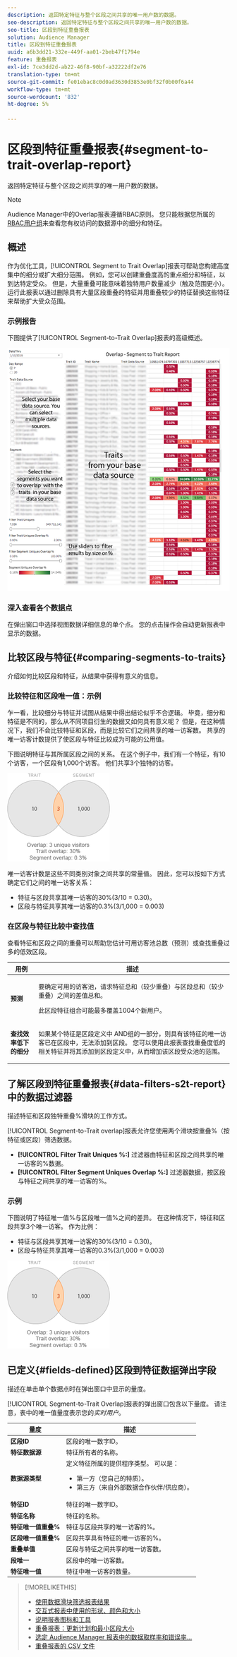 ```yaml
---
description: 返回特定特征与整个区段之间共享的唯一用户数的数据。
seo-description: 返回特定特征与整个区段之间共享的唯一用户数的数据。
seo-title: 区段到特征重叠报表
solution: Audience Manager
title: 区段到特征重叠报表
uuid: a6b3dd21-332e-449f-aa01-2beb47f1794e
feature: 重叠报表
exl-id: 7ce3dd2d-ab22-46f8-90bf-a32222df2e76
translation-type: tm+mt
source-git-commit: fe01ebac8c0d0ad3630d3853e0bf32f0b00f6a44
workflow-type: tm+mt
source-wordcount: '832'
ht-degree: 5%

---
```


# 区段到特征重叠报表{#segment-to-trait-overlap-report}

返回特定特征与整个区段之间共享的唯一用户数的数据。

>[!NOTE]
>
>Audience Manager中的Overlap报表遵循RBAC原则。 您只能根据您所属的[RBAC用户组](/help/using/features/administration/administration-overview.md)来查看您有权访问的数据源中的细分和特征。

<!-- 

c_segment_trait_overlap.xml

 -->

## 概述

作为优化工具，[!UICONTROL Segment to Trait Overlap]报表可帮助您构建高度集中的细分或扩大细分范围。 例如，您可以创建重叠度高的重点细分和特征，以到达特定受众。 但是，大量重叠可能意味着独特用户数量减少（触及范围更小）。 运行此报表以通过删除具有大量区段重叠的特征并用重叠较少的特征替换这些特征来帮助扩大受众范围。

### 示例报告

下图提供了[!UICONTROL Segment-to-Trait Overlap]报表的高级概述。

![](assets/segment-to-trait-overlap.png)

### 深入查看各个数据点

在弹出窗口中选择视图数据详细信息的单个点。 您的点击操作会自动更新报表中显示的数据。

## 比较区段与特征{#comparing-segments-to-traits}

介绍如何比较区段和特征，从结果中获得有意义的信息。

<!-- 

c_compare_s2t.xml

 -->

### 比较特征和区段唯一值：示例

乍一看，比较细分与特征并试图从结果中得出结论似乎不合逻辑。 毕竟，细分和特征是不同的，那么从不同项目衍生的数据又如何具有意义呢？ 但是，在这种情况下，我们不会比较特征和区段，而是比较它们之间共享的唯一访客数。 共享的唯一访客计数提供了使区段与特征比较成为可能的公用值。

下图说明特征与其所属区段之间的关系。 在这个例子中，我们有一个特征，有10个访客，一个区段有1,000个访客。 他们共享3个独特的访客。

![](assets/s2t.png)

唯一访客计数是这些不同类别对象之间共享的常量值。 因此，您可以按如下方式确定它们之间的唯一访客关系：

* 特征与区段共享其唯一访客的30%(3/10 = 0.30)。
* 区段与特征共享其唯一访客的0.3%(3/1,000 = 0.003)

### 在区段与特征比较中查找值

查看特征和区段之间的重叠可以帮助您估计可用访客池总数（预测）或查找重叠过多的低效区段。

<table id="table_5B211EF95216426299EB20253A5A9C1B"> 
 <thead> 
  <tr> 
   <th colname="col1" class="entry"> 用例 </th> 
   <th colname="col2" class="entry"> 描述 </th> 
  </tr>
 </thead>
 <tbody> 
  <tr> 
   <td colname="col1"><b>预测</b> </td> 
   <td colname="col2"> <p>要确定可用的访客池，请求特征总和（较少重叠）与区段总和（较少重叠）之间的差值总和。 </p> <p>此区段特征组合可能最多覆盖1004个新用户。 </p> </td> 
  </tr> 
  <tr> 
   <td colname="col1"><b>查找效率低下的细分</b> </td> 
   <td colname="col2"> <p>如果某个特征是区段定义中<span class="wintitle"> AND</span>组的一部分，则具有该特征的唯一访客已在区段中，无法添加到区段。 您可以使用此报表查找重叠度低的相关特征并将其添加到区段定义中，从而增加该区段受众池的范围。 </p> </td> 
  </tr> 
 </tbody> 
</table>

## 了解区段到特征重叠报表{#data-filters-s2t-report}中的数据过滤器

描述特征和区段独特重叠%滑块的工作方式。

<!-- 

r_s2t_sliders.xml

 -->

[!UICONTROL Segment-to-Trait overlap]报表允许您使用两个滑块按重叠%（按特征或区段）筛选数据。

* **[!UICONTROL Filter Trait Uniques %:]** 过滤器由特征和区段之间共享的唯一访客的%数据。
* **[!UICONTROL Filter Segment Uniques Overlap %:]** 过滤器数据，按区段与特征之间共享的唯一访客的%。

### 示例

下图说明了特征唯一值%与区段唯一值%之间的差异。 在这种情况下，特征和区段共享3个唯一访客。 作为比例：

* 特征与区段共享其唯一访客的30%(3/10 = 0.30)。
* 区段与特征共享其唯一访客的0.3%(3/1,000 = 0.003)

![](assets/s2t.png)

## 已定义{#fields-defined}区段到特征数据弹出字段

描述在单击单个数据点时在弹出窗口中显示的量度。

<!-- 

r_s2t_data_pop.xml

 -->

[!UICONTROL Segment-to-Trait Overlap]报表的弹出窗口包含以下量度。 请注意，表中的唯一值量度表示您的&#x200B;*实时用户*。

<table id="table_4AF72754276242FFB11543635B43AD90"> 
 <thead> 
  <tr> 
   <th colname="col1" class="entry"> 量度 </th> 
   <th colname="col2" class="entry"> 描述 </th> 
  </tr>
 </thead>
 <tbody> 
  <tr> 
   <td colname="col1"><b><span class="wintitle"> 区段ID</span></b> </td> 
   <td colname="col2"> 区段的唯一数字ID。 </td> 
  </tr> 
  <tr> 
   <td colname="col1"><b><span class="wintitle"> 特征数据源  </span></b> </td> 
   <td colname="col2"> 特征所有者的名称。 </td> 
  </tr> 
  <tr> 
   <td colname="col1"><b><span class="wintitle"> 数据源类型</span></b> </td> 
   <td colname="col2">定义特征所属的提供程序类型。 可以是： 
    <ul id="ul_0477C04A33FD4F5D998B98984E6554D3"> 
     <li id="li_50FCA48EDB5843AB8FB6C34ED2C0067D">第一方（您自己的特质）。 </li> 
     <li id="li_4F6148EDAEFE43FA8D505944E9FE3855">第三方（来自外部数据合作伙伴/供应商）。 </li> 
    </ul> </td> 
  </tr> 
  <tr> 
   <td colname="col1"><b><span class="wintitle"> 特征ID</span></b> </td> 
   <td colname="col2"> 特征的唯一数字ID。 </td> 
  </tr> 
  <tr> 
   <td colname="col1"><b><span class="wintitle"> 特征名称</span></b> </td> 
   <td colname="col2"> 特征的名称。 </td> 
  </tr> 
  <tr> 
   <td colname="col1"><b><span class="wintitle"> 特征唯一值重叠%</span></b> </td> 
   <td colname="col2"> 特征与区段共享的唯一访客的%。 </td> 
  </tr> 
  <tr> 
   <td colname="col1"><b><span class="wintitle"> 区段唯一值重叠%</span></b> </td> 
   <td colname="col2"> 区段共享具有特征的唯一访客的%。 </td> 
  </tr> 
  <tr> 
   <td colname="col1"><b><span class="wintitle"> 重叠单值</span></b> </td> 
   <td colname="col2"> 区段与特征之间共享的唯一访客数。 </td> 
  </tr> 
  <tr> 
   <td colname="col1"><b><span class="wintitle"> 段唯一</span></b> </td> 
   <td colname="col2"> 区段中的唯一访客数。 </td> 
  </tr> 
  <tr> 
   <td colname="col1"><b><span class="wintitle"> 特征唯一值</span></b> </td> 
   <td colname="col2"> 特征中唯一访客的数量。 </td> 
  </tr> 
 </tbody> 
</table>

>[!MORELIKETHIS]
>
>* [使用数据滑块筛选报表结果](../../reporting/dynamic-reports/data-sliders.md)
>* [交互式报表中使用的形状、颜色和大小](../../reporting/dynamic-reports/interactive-report-technology.md#shapes-colors-sizes)
>* [说明报表图标和工具](../../reporting/dynamic-reports/interactive-report-technology.md#icons-tools-explained)
>* [重叠报表：更新计划和最小区段大小](../../reporting/dynamic-reports/overlap-minimum-segment-size.md)
>* [选定 Audience Manager 报表中的数据取样率和错误率...](../../reporting/report-sampling.md)
>* [重叠报表的 CSV 文件](../../reporting/dynamic-reports/overlap-csv-files.md)

